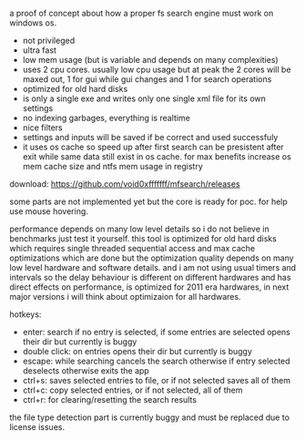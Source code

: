 a proof of concept about how a proper fs search engine must work on windows os.

- not privileged
- ultra fast
- low mem usage (but is variable and depends on many complexities)
- uses 2 cpu cores. usually low cpu usage but at peak the 2 cores will be maxed out, 1 for gui while gui changes and 1 for search operations
- optimized for old hard disks
- is only a single exe and writes only one single xml file for its own settings
- no indexing garbages, everything is realtime
- nice filters
- settings and inputs will be saved if be correct and used successfuly
- it uses os cache so speed up after first search can be presistent after exit while same data still exist in os cache. for max benefits increase os mem cache size and ntfs mem usage in registry

download: https://github.com/void0xfffffff/mfsearch/releases

some parts are not implemented yet but the core is ready for poc. for help use mouse hovering.

performance depends on many low level details so i do not believe in benchmarks just test it yourself. this tool is optimized for old hard disks which requires single threaded sequential access and max cache optimizations which are done but the optimization quality depends on many low level hardware and software details. and i am not using usual timers and intervals so the delay behaviour is different on different hardwares and has direct effects on performance, is optimized for 2011 era hardwares, in next major versions i will think about optimizaion for all hardwares.

hotkeys:
- enter: search if no entry is selected, if some entries are selected opens their dir but currently is buggy
- double click: on entries opens their dir but currently is buggy
- escape: while searching cancels the search otherwise if entry selected deselects otherwise exits the app
- ctrl+s: saves selected entries to file, or if not selected saves all of them
- ctrl+c: copy selected entries, or if not selected, all of them
- ctrl+r: for clearing/resetting the search results

the file type detection part is currently buggy and must be replaced due to license issues.
